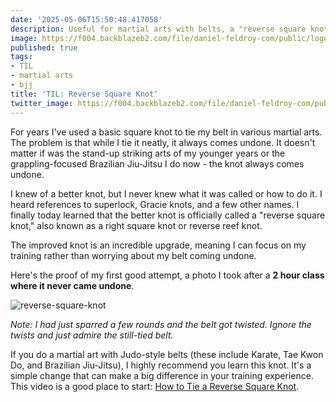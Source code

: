 ```yaml
---
date: '2025-05-06T15:50:48.417058'
description: Useful for martial arts with belts, a "reverse square knot," also known as a right square knot or reverse reef knot, is essentially a square knot tied in the opposite order. Instead of the first working cord going over the other cords, it goes under them first.
image: https://f004.backblazeb2.com/file/daniel-feldroy-com/public/logos/til-1.png
published: true
tags:
- TIL
- martial arts
- bjj
title: 'TIL: Reverse Square Knot'
twitter_image: https://f004.backblazeb2.com/file/daniel-feldroy-com/public/logos/til-1.png
---
```


For years I've used a basic square knot to tie my belt in various martial arts. The problem is that while I tie it neatly, it always comes undone. It doesn't matter if was the stand-up striking arts of my younger years or the   grappling-focused Brazilian Jiu-Jitsu I do now - the knot always comes undone.

I knew of a better knot, but I never knew what it was called or how to do it. I heard references to superlock, Gracie knots, and a few other names. I finally today learned that the better knot is officially called a "reverse square knot," also known as a right square knot or reverse reef knot. 

The improved knot is an incredible upgrade, meaning I can focus on my training rather than worrying about my belt coming undone.

Here's the proof of my first good attempt, a photo I took after a **2 hour class where it never came undone**. 

![reverse-square-knot](https://f004.backblazeb2.com/file/daniel-feldroy-com/public/images/reverse-square-knot.jpg)

*Note: I had just sparred a few rounds and the belt got twisted. Ignore the twists and just admire the still-tied belt.*

If you do a martial art with Judo-style belts (these include Karate, Tae Kwon Do, and Brazilian Jiu-Jitsu), I highly recommend you learn this knot. It's a simple change that can make a big difference in your training experience. This video is a good place to start: [How to Tie a Reverse Square Knot](https://www.youtube.com/watch?v=bex5a95gG8U).

